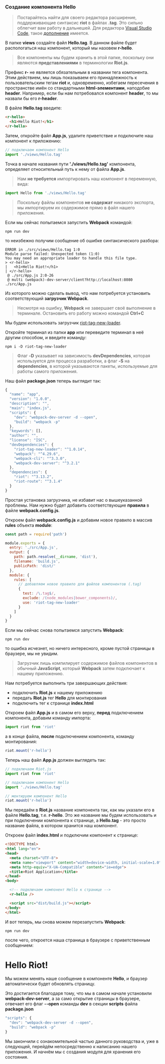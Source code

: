 <h3 id="create-component-hello">Создание компонента Hello</h3>

> Постарайтесь найти для своего редактора расширение, поддерживающие синтаксис **riot** в файлах **.tag**. Это сильно облегчит вам работу в дальнешей. Для редактора [Visual Studio Code](https://code.visualstudio.com/), такое [дополнение](https://github.com/crisward/riot-tag) имеется.

В папке **views** создайте файл **Hello.tag**. В данном файле будет распологаться наш компонент, который мы назовем **r-hello**.

> Все компоненты мы будем хранить в этой папке, поскольку они являются **представлениями** в терминологии **Riot.js**.

Префикс **r-** не является обязательным в названии тега компонента. Этим действием, мы лишь показываем его принадлежность к пользовательским тегам **riot** и, одновременно, избегаем пересечения в пространстве имён со стандартными **html-элементами**, наподобие **header**. Например, если бы нам потребовался компонент **header**, то мы назвали бы его **r-header**.

В файле **Hello.tag** введите:

```html
<r-hello>
  <h1>Hello Riot!</h1>
</r-hello>
```

Затем, откройте файл **App.js**, удалите приветствие и подключите наш компонент к приложению:

```js
// подключаем компонент Hello
import './views/Hello.tag'
```

Точка в начале названия пути **'./views/Hello.tag'** компонента, определяет относительный путь к нему от файла **App.js**.

> Нам **не требуется** импортировать наш компонент в переменную, вида:

 ```js
import Hello from './views/Hello.tag'
```
> Поскольку файлы компонентов **не содержат** никакого экспорта, мы импортируем их содержимое прямо в файл нашего приложения.

Если мы сейчас попытаемся запустить **Webpack** командой:

```
npm run dev
```

то неизбежно получим сообщение об ошибке синтаксического разбора:

```
ERROR in ./src/views/Hello.tag 1:0
Module parse failed: Unexpected token (1:0)
You may need an appropriate loader to handle this file type.
> <r-hello>
|   <h1>Hello Riot!</h1>
| </r-hello>
 @ ./src/App.js 2:0-26
 @ multi (webpack)-dev-server/client?http://localhost:8080 ./src/App.js
```

Из которого можно сделать вывод, что нам потребуется установить соответствующий **загрузчик Webpack**.

> Несмотря на ошибку, **Webpack** не завершает своё выполнение в терминале. Остановить его работу можно командой **Ctrl+C**

Мы будем использовать загрузчик [riot-tag-new-loader](https://www.npmjs.com/package/riot-tag-new-loader).

Откройте терминал из папки **app** или переведите терминал в неё другим способом, и введите команду:

```
npm i -D riot-tag-new-loader
```

> Флаг **-D** указывает на зависимость **devDependencies**, которая используется для процесса разработки, а флаг **-S** на **dependencies**, в которой указываются пакеты, используемые для работы самого приложения.

Наш файл **package.json** теперь выглядит так:

```js
{
  "name": "app",
  "version": "1.0.0",
  "description": "",
  "main": "index.js",
  "scripts": {
    "dev": "webpack-dev-server -d --open",
    "build": "webpack -p"
  },
  "keywords": [],
  "author": "",
  "license": "ISC",
  "devDependencies": {
    "riot-tag-new-loader": "^1.0.14",
    "webpack": "^4.29.6",
    "webpack-cli": "^3.3.0",
    "webpack-dev-server": "^3.2.1"
  },
  "dependencies": {
    "riot": "^3.13.2",
    "riot-route": "^3.1.4"
  }
}
```

Простая установка загрузчика, не избавит нас о вышеуказанной проблемы. Нам нужно будет добавить соответствующие **правила** в файле **webpack.config.js**.

Откроем файл **webpack.config.js** и добавим новое правило в массив **rules** объекта **module**:

```js
const path = require('path')

module.exports = {
  entry: './src/App.js',
  output: {
    path: path.resolve(__dirname, 'dist'),
    filename: 'build.js',
    publicPath: 'dist/'
  },
  module: {
    rules: [
      // добавляем новое правило для файлов компонентов (.tag)
      {
        test: /\.tag$/,
        exclude: /(node_modules|bower_components)/,
        use: 'riot-tag-new-loader'
      }
    ]
  }
}
```

Если мы сейчас снова попытаемся запустить **Webpack**:

```
npm run dev
```

то ошибка исчезнет, но ничего интересного, кроме пустой страницы в браузере, мы не увидим.

> Загрузчик лишь компилирует содержимое файлов компонентов в обычный **JavaScript**, который **Webpack** затем подключает к нашему приложению.

Нам потребуется выполнить три завершающих действия:

+ подключить **Riot.js** к нашему приложению
+ передать **Riot.js** тег **Hello** для монтирования
+ подключить тег к странице **index.html**

Откроем файл **App.js** и в самом его верху, **перед** подключением компонента, добавим команду импорта:

```js
import riot from 'riot'
```

а в конце файла, **после** подключением компонента, команду монтирования:

```js
riot.mount('r-hello')
```

Теперь наш файл **App.js** должен выглядеть так:

```js
// подключаем Riot.js
import riot from 'riot'

// подключаем компонент Hello
import './views/Hello.tag'

// монтируем компонент Hello
riot.mount('r-hello')
```

Мы передаём в **Riot.js** название компонента так, как мы указали его в файле **Hello.tag**, т.е. **r-hello**. Это же название мы будем использовать и при подключении компонента к странице, а **Hello.tag** - это просто название файла, в котором хранится наш компонент.

Откроем файл **index.html** и подключим компонент к странице:

```html
<!DOCTYPE html>
<html lang="en">
<head>
  <meta charset="UTF-8">
  <meta name="viewport" content="width=device-width, initial-scale=1.0">
  <meta http-equiv="X-UA-Compatible" content="ie=edge">
  <title>Riot Application</title>
</head>
<body>

  <!-- подключаем компонент Hello к странице -->
  <r-hello />

  <script src="dist/build.js"></script>
</body>
</html>
```

И вот теперь, мы снова можем перезапустить **Webpack**:

```
npm run dev
```

после чего, откроется наша страница в браузере с приветственным сообщением:

# Hello Riot!

Мы можем менять наше сообщение в компоненте **Hello**, и браузер автоматически будет обновлять страницу.

Это достигается благодаря тому, что мы в самом начале установили **webpack-dev-server**, а за само открытие страницы в браузере, отвечает его флаг **--open** команды **dev** в секции **scripts** файла **package.json**

```js
"scripts": {
  "dev": "webpack-dev-server -d --open",
  "build": "webpack -p"
}
```

Мы закончили с ознакомительной частью данного руководства и, уже в следующей, перейдём непосредственно к написанию нашего приложения. И начнём мы с создания модуля для хранения его состояния.
